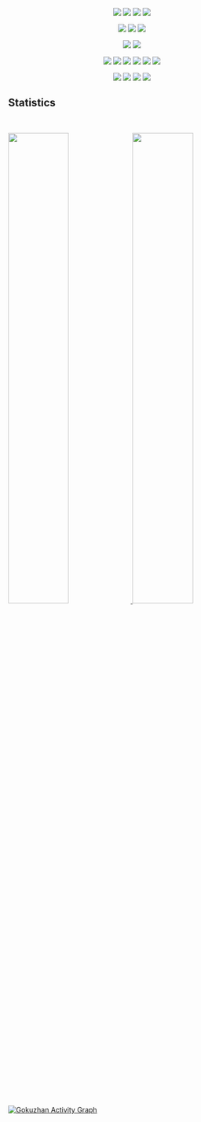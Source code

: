 
<p>
<div align="center">
  <img src="https://img.shields.io/badge/javascript-22272D?style=for-the-badge&logo=javascript&logoColor=F5DE1A&labelColor=22272D">
  <img src="https://img.shields.io/badge/typescript-22272D?style=for-the-badge&logo=typescript&logoColor=2F73BF&labelColor=22272D">
  <img src="https://img.shields.io/badge/dart-22272D?style=for-the-badge&logo=dart&logoColor=60C9F7&labelColor=22272D">
  <img src="https://img.shields.io/badge/php-22272D?style=for-the-badge&logo=php&logoColor=787CB4&labelColor=22272D">
</div>
</p>

<p>
<div align="center">
  <img src="https://img.shields.io/badge/mysql-22272D?style=for-the-badge&logo=mysql&logoColor=fcfcfc&labelColor=22272D">
  <img src="https://img.shields.io/badge/sqlite-22272D?style=for-the-badge&logo=sqlite&logoColor=fcfcfc&labelColor=22272D">
  <img src="https://img.shields.io/badge/firebase-22272D?style=for-the-badge&logo=firebase&logoColor=FFCB2B&labelColor=22272D">
</div>
</p>

<p>
<div align="center">
  <img src="https://img.shields.io/badge/visual%20studio%20code-22272D?style=for-the-badge&logo=visual-studio-code&logoColor=42A2E9&labelColor=22272D">
  <img src="https://img.shields.io/badge/Android%20Studio-22272D?style=for-the-badge&logo=android-studio&logoColor=84B64B&labelColor=22272D">
</div>
</p>

<p>
<div align="center">
  <img src="https://img.shields.io/badge/express%20js-fcfcfc?style=for-the-badge&logo=express&logoColor=fcfcfc&labelColor=22272D">
  <img src="https://img.shields.io/badge/nestjs-E0234D?style=for-the-badge&logo=nestjs&logoColor=E0234D&labelColor=22272D">
  <img src="https://img.shields.io/badge/flutter-60C9F7?style=for-the-badge&logo=flutter&logoColor=60C9F7&labelColor=22272D">
  <img src="https://img.shields.io/badge/react%20js-7DDFFF?style=for-the-badge&logo=react&logoColor=7DDFFF&labelColor=22272D">
  <img src="https://img.shields.io/badge/angular%20js-C3012F?style=for-the-badge&logo=angular&logoColor=C3012F&labelColor=22272D">
  <img src="https://img.shields.io/badge/codeigniter-EE4223?style=for-the-badge&logo=codeigniter&logoColor=EE4223&labelColor=22272D">
</div>
</p>

<p>
<div align="center">
  <img src="https://img.shields.io/badge/linux-fcfcfc?style=for-the-badge&logo=linux&logoColor=fcfcfc&labelColor=22272D">
  <img src="https://img.shields.io/badge/nginx-009639?style=for-the-badge&logo=nginx&logoColor=009639&labelColor=22272D">
  <img src="https://img.shields.io/badge/PM2-fcfcfc?style=for-the-badge&logo=PM2&logoColor=fcfcfc&labelColor=22272D">
  <img src="https://img.shields.io/badge/cockpit-3465A2?style=for-the-badge&logo=cockpit&logoColor=fcfcfc&labelColor=22272D">
</div>
</p>

## Statistics

<br/>
<p align="left">
  <a href="https://devlatte.in/">
  <img width="49.5%" src="https://github-readme-stats.vercel.app/api?username=gokuzhan&show_icons=true&hide_border=true&bg_color=22272D&text_color=FCFCFC&title_color=FCFCFC&icon_color=adbac7&include_all_commits=true&&count_private=true" />
    <img width="49.5%" src="https://github-readme-streak-stats.herokuapp.com?user=gokuzhan&theme=dark&hide_border=true&ring=FCFCFC&fire=FCFCFC&background=22272D&currStreakLabel=FCFCFC" />
  </a>
</p>
<br>

[![Gokuzhan Activity Graph](https://activity-graph.herokuapp.com/graph?username=gokuzhan&theme=github&bg_color=22272D&line=f1f1f1&point=adbac7&hide_border=true)](https://devlatte.in)
